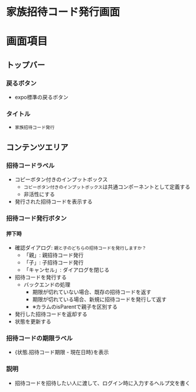 # 家族招待コード発行画面

# 画面項目

## トップバー
### 戻るボタン
- expo標準の戻るボタン

### タイトル
- `家族招待コード発行`

## コンテンツエリア
### 招待コードラベル
- コピーボタン付きのインプットボックス
  - `コピーボタン付きのインプットボックス`は共通コンポーネントとして定義する
  - 非活性にする
- 発行された招待コードを表示する

### 招待コード発行ボタン
#### 押下時
- 確認ダイアログ: `親と子のどちらの招待コードを発行しますか？`
  - 「親」: 親招待コード発行
  - 「子」: 子招待コード発行
  - 「キャンセル」: ダイアログを閉じる 
- 招待コードを発行する
  - バックエンドの処理
    - 期限が切れていない場合、既存の招待コードを返す
    - 期限が切れている場合、新規に招待コードを発行して返す
    - ※カラムのisParentで親子を区別する
- 発行した招待コードを返却する
- 状態を更新する

### 招待コードの期限ラベル
- {状態.招待コード期限 - 現在日時}を表示

### 説明
- 招待コードを招待したい人に渡して、ログイン時に入力するヘルプ文を書く
